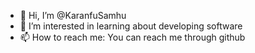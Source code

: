 - 👋 Hi, I’m @KaranfuSamhu
- 👀 I’m interested in learning about developing software
- 📫 How to reach me: You can reach me through github

<!---
KaranfuSamhu/KaranfuSamhu is a ✨ special ✨ repository because its `README.md` (this file) appears on your GitHub profile.
You can click the Preview link to take a look at your changes.
--->
